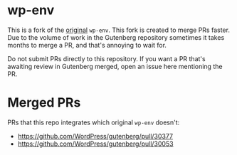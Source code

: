 # wp-env

This is a fork of the [original](https://github.com/WordPress/gutenberg/tree/trunk/packages/env) `wp-env`. This fork is created to merge PRs faster. Due to the volume of work in the Gutenberg repository sometimes it takes months to merge a PR, and that's annoying to wait for.

Do not submit PRs directly to this repository. If you want a PR that's awaiting review in Gutenberg merged, open an issue here mentioning the PR.

# Merged PRs

PRs that this repo integrates which original `wp-env` doesn't:

- https://github.com/WordPress/gutenberg/pull/30377
- https://github.com/WordPress/gutenberg/pull/30053
